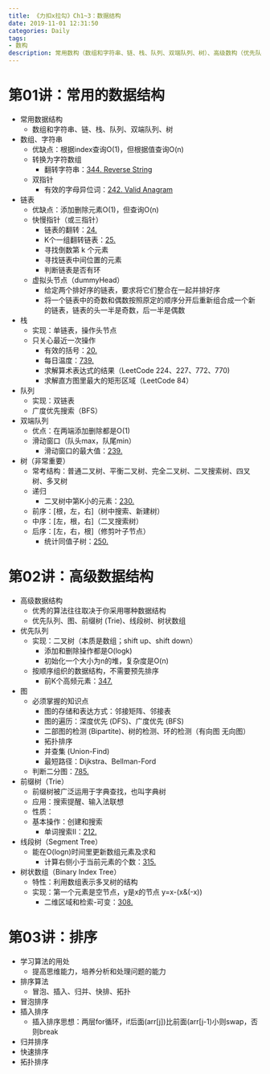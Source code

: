 ```yaml
---
title: 《力扣x拉勾》Ch1~3：数据结构
date: 2019-11-01 12:31:50
categories: Daily
tags: 
- 数构
description: 常用数构（数组和字符串、链、栈、队列、双端队列、树）、高级数构（优先队列、图、前缀树 、线段树、树状数组）、排序（冒泡、插入、归并、快排、拓扑）
---
```

<!-- more -->
# 第01讲：常用的数据结构
- 常用数据结构
    - 数组和字符串、链、栈、队列、双端队列、树
- 数组、字符串
    - 优缺点：根据index查询O(1)，但根据值查询O(n)
    - 转换为字符数组
        - 翻转字符串：[344. Reverse String](https://leetcode.com/problems/reverse-string/)
    - 双指针
        - 有效的字母异位词：[242. Valid Anagram](https://leetcode.com/problems/valid-anagram/)
- 链表
    - 优缺点：添加删除元素O(1)，但查询O(n)
    - 快慢指针（或三指针）
        - 链表的翻转：[24. ]()
        - K个一组翻转链表：[25. ]()
        - 寻找倒数第 k 个元素
        - 寻找链表中间位置的元素
        - 判断链表是否有环
    - 虚拟头节点（dummyHead）
        - 给定两个排好序的链表，要求将它们整合在一起并排好序
        - 将一个链表中的奇数和偶数按照原定的顺序分开后重新组合成一个新的链表，链表的头一半是奇数，后一半是偶数
- 栈
    - 实现：单链表，操作头节点
    - 只关心最近一次操作
        - 有效的括号：[20. ]()
        - 每日温度：[739. ]()
        - 求解算术表达式的结果（LeetCode 224、227、772、770)
        - 求解直方图里最大的矩形区域（LeetCode 84）
- 队列
    - 实现：双链表
    - 广度优先搜索（BFS）
- 双端队列
    - 优点：在两端添加删除都是O(1)
    - 滑动窗口（队头max，队尾min）
        - 滑动窗口的最大值：[239. ]()
- 树（非常重要）
    - 常考结构：普通二叉树、平衡二叉树、完全二叉树、二叉搜索树、四叉树、多叉树
    - 递归
        - 二叉树中第K小的元素：[230. ]()
    - 前序：[根，左，右]（树中搜索、新建树）
    - 中序：[左，根，右]（二叉搜索树）
    - 后序：[左，右，根]（修剪叶子节点）
        - 统计同值子树：[250. ]()

# 第02讲：高级数据结构
- 高级数据结构
    - 优秀的算法往往取决于你采用哪种数据结构
    - 优先队列、图、前缀树 (Trie)、线段树、树状数组
- 优先队列
    - 实现：二叉树（本质是数组；shift up、shift down）
        - 添加和删除操作都是O(logk)
        - 初始化一个大小为n的堆，复杂度是O(n)
    - 按顺序组织的数据结构，不需要预先排序
        - 前K个高频元素：[347. ]()
- 图
    - 必须掌握的知识点
        - 图的存储和表达方式：邻接矩阵、邻接表
        - 图的遍历：深度优先 (DFS)、广度优先 (BFS)
        - 二部图的检测 (Bipartite)、树的检测、环的检测（有向图 无向图）
        - 拓扑排序
        - 并查集 (Union-Find)
        - 最短路径：Dijkstra、Bellman-Ford
    - 判断二分图：[785. ]()
- 前缀树（Trie）
    - 前缀树被广泛运用于字典查找，也叫字典树
    - 应用：搜索提醒、输入法联想
    - 性质：
    - 基本操作：创建和搜索
        - 单词搜索II：[212. ]()
- 线段树（Segment Tree）
    - 能在O(logn)时间里更新数组元素及求和
        - 计算右侧小于当前元素的个数：[315. ]()
- 树状数组（Binary Index Tree）
    - 特性：利用数组表示多叉树的结构
    - 实现：第一个元素是空节点，y是x的节点 y=x-(x&(-x))
        - 二维区域和检索-可变：[308. ]()

# 第03讲：排序
- 学习算法的用处
    - 提高思维能力，培养分析和处理问题的能力
- 排序算法
    - 冒泡、插入、归并、快排、拓扑
- 冒泡排序
- 插入排序
    - 插入排序思想：两层for循环，if后面(arr[j])比前面(arr[j-1)小则swap，否则break
- 归并排序
- 快速排序
- 拓扑排序